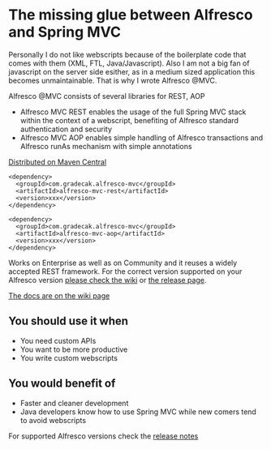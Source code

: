The missing glue between Alfresco and Spring MVC
===
Personally I do not like webscripts because of the boilerplate code that comes with them (XML, FTL, Java/Javascript). Also I am not a big fan of javascript on the server side esither, as in a medium sized application this becomes unmaintainable. That is why I wrote Alfresco @MVC.

Alfresco @MVC consists of several libraries for REST, AOP
- Alfresco MVC REST enables the usage of the full Spring MVC stack within the context of a webscript, benefiting of Alfresco standard authentication and security
- Alfresco MVC AOP enables simple handling of Alfresco transactions and Alfresco runAs mechanism with simple annotations

[Distributed on Maven Central](https://search.maven.org/search?q=g:com.gradecak.alfresco-mvc)

```
<dependency>
  <groupId>com.gradecak.alfresco-mvc</groupId>
  <artifactId>alfresco-mvc-rest</artifactId>
  <version>xxx</version>
</dependency>

<dependency>
  <groupId>com.gradecak.alfresco-mvc</groupId>
  <artifactId>alfresco-mvc-aop</artifactId>
  <version>xxx</version>
</dependency>
```

Works on Enterprise as well as on Community and it reuses a widely accepted REST framework. 
For the correct version supported on your Alfresco version [please check the wiki](https://github.com/dgradecak/alfresco-mvc/wiki) or 
[the release page](https://github.com/dgradecak/alfresco-mvc/releases).

[The docs are on the wiki page](https://github.com/dgradecak/alfresco-mvc/wiki)

You should use it when
-
- You need custom APIs
- You want to be more productive
- You write custom webscripts

You would benefit of
-
- Faster and cleaner development
- Java developers know how to use Spring MVC while new comers tend to avoid webscripts


For supported Alfresco versions check the [release notes](https://github.com/dgradecak/alfresco-mvc/releases)

